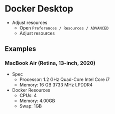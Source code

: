 # Docker Desktop

- Adjust resources
  - Open `Preferences / Resources / ADVANCED`
  - Adjust resources

## Examples

### MacBook Air (Retina, 13-inch, 2020)

- Spec
  - Processor: 1.2 GHz Quad-Core Intel Core i7
  - Memory: 16 GB 3733 MHz LPDDR4
- Docker Resources
  - CPUs: 4
  - Memory: 4.00GB
  - Swap: 1GB
